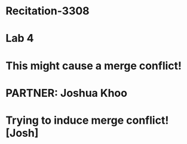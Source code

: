 # Recitation-3308
# Lab 4
# This might cause a merge conflict!
# PARTNER: Joshua Khoo
# Trying to induce merge conflict! [Josh]
